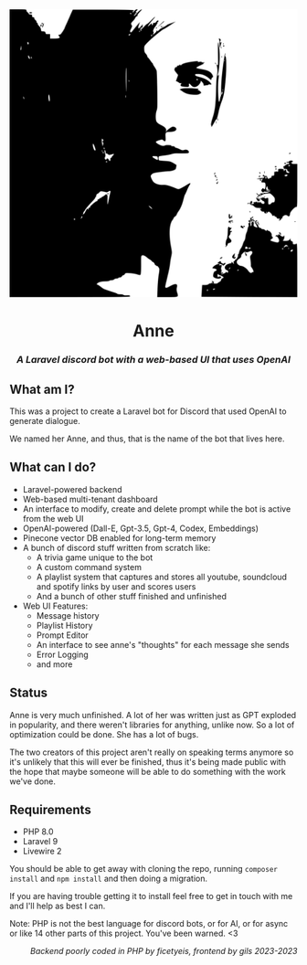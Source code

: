 <center>
<img src="resources/img/disdain.svg">
<h1>Anne</h1>
<h3><i>A Laravel discord bot with a web-based UI that uses OpenAI</i></h3>
</center>

## What am I?
This was a project to create a Laravel bot for Discord that used OpenAI to generate dialogue.

We named her Anne, and thus, that is the name of the bot that lives here.

## What can I do?

- Laravel-powered backend
- Web-based multi-tenant dashboard
- An interface to modify, create and delete prompt while the bot is active from the web UI
- OpenAI-powered (Dall-E, Gpt-3.5, Gpt-4, Codex, Embeddings)
- Pinecone vector DB enabled for long-term memory
- A bunch of discord stuff written from scratch like:
  - A trivia game unique to the bot
  - A custom command system
  - A playlist system that captures and stores all youtube, soundcloud and spotify links by user and scores users
  - And a bunch of other stuff finished and unfinished
- Web UI Features:
    - Message history
    - Playlist History
    - Prompt Editor
    - An interface to see anne's "thoughts" for each message she sends
    - Error Logging
    - and more

## Status

Anne is very much unfinished. A lot of her was written just as GPT exploded in popularity, and there weren't libraries for anything, unlike now.
So a lot of optimization could be done. She has a lot of bugs.

The two creators of this project aren't really on speaking terms anymore so it's unlikely that this will ever be finished, thus it's being made public with the hope that maybe someone will be able to do something with the work we've done.


## Requirements

- PHP 8.0
- Laravel 9
- Livewire 2

You should be able to get away with cloning the repo, running `composer install` and `npm install` and then doing a migration.

If you are having trouble getting it to install feel free to get in touch with me and I'll help as best I can.

Note: PHP is not the best language for discord bots, or for AI, or for async or like 14 other parts of this project. You've been warned. <3

<p style="text-align: right"><i>Backend poorly coded in PHP by ficetyeis, frontend by gils 2023-2023</i></p>
